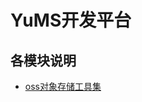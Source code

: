 # YuMS开发平台

## 各模块说明

- [oss对象存储工具集](https://github.com/chenjy1991/yums-starter/blob/master/doc/oss-starter.md)